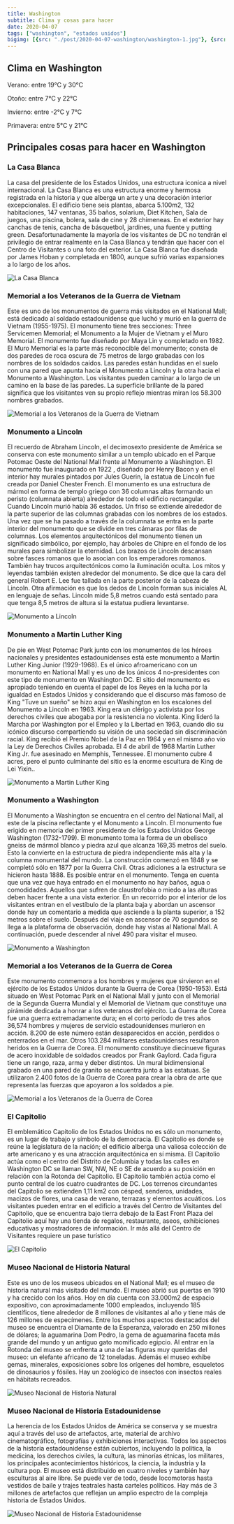 ```yaml
---
title: Washington 
subtitle: Clima y cosas para hacer
date: 2020-04-07
tags: ["washington", "estados unidos"]
bigimg: [{src: "./post/2020-04-07-washington/washington-1.jpg"}, {src: "./post/2020-04-07-washington/washington-2.jpg"}, {src: "./post/2020-04-07-washington/washington-3.jpg"}]
---
```

## Clima en Washington
Verano: entre 19°C y 30°C
 
Otoño: entre 7°C y 22°C
 
Invierno: entre -2°C y 7°C
 
Primavera: entre 5°C y 21°C
 
## Principales cosas para hacer en Washington
 
### La Casa Blanca
La casa del presidente de los Estados Unidos, una estructura iconica a nivel internacional. La Casa Blanca es una estructura enorme y hermosa registrada en la historia y que alberga un arte y una decoración interior excepcionales. El edificio tiene seis plantas, abarca 5.100m2, 132 habitaciones, 147 ventanas, 35 baños, solarium, Diet Kitchen, Sala de juegos, una piscina, bolera, sala de cine y 28 chimeneas. En el exterior hay canchas de tenis, cancha de básquetbol, jardines, una fuente y putting green. Desafortunadamente la mayoría de los visitantes de DC no tendrán el privilegio de entrar realmente en la Casa Blanca y tendrán que hacer con el Centro de Visitantes o una foto del exterior. La Casa Blanca fue diseñada por James Hoban y completada en 1800, aunque sufrió varias expansiones a lo largo de los años.
 
![La Casa Blanca](https://images.unsplash.com/photo-1467251589161-f9c68fa14c59?w=640)
 
### Memorial a los Veteranos de la Guerra de Vietnam
Este es uno de los monumentos de guerra más visitados en el National Mall; está dedicado al soldado estadounidense que luchó y murió en la guerra de Vietnam (1955-1975). El monumento tiene tres secciones: Three Servicemen Memorial; el Monumento a la Mujer de Vietnam y el Muro Memorial. El monumento fue diseñado por Maya Lin y completado en 1982.
El Muro Memorial es la parte más reconocible del monumento; consta de dos paredes de roca oscura de 75 metros de largo grabadas con los nombres de los soldados caídos. Las paredes están hundidas en el suelo con una pared que apunta hacia el Monumento a Lincoln y la otra hacia el Monumento a Washington. Los visitantes pueden caminar a lo largo de un camino en la base de las paredes. La superficie brillante de la pared significa que los visitantes ven su propio reflejo mientras miran los 58.300 nombres grabados. 
 
 
![Memorial a los Veteranos de la Guerra de Vietnam](https://images.unsplash.com/photo-1552347840-9fc8a16eb42b?w=640)
 
### Monumento a Lincoln
El recuerdo de Abraham Lincoln, el decimosexto presidente de América se conserva con este monumento similar a un templo ubicado en el Parque Potomac Oeste del National Mall frente al Monumento a Washington. El monumento fue inaugurado en 1922 , diseñado por Henry Bacon y en el interior hay murales pintados por Jules Guerin, la estatua de Lincoln fue creada por Daniel Chester French. El monumento es una estructura de mármol en forma de templo griego con 36 columnas altas formando un peristo (columnata abierta) alrededor de todo el edificio rectangular. Cuando Lincoln murió había 36 estados. Un friso se extiende alrededor de la parte superior de las columnas grabadas con los nombres de los estados. Una vez que se ha pasado a través de la columnata se entra en la parte interior del monumento que se divide en tres cámaras por filas de columnas.
Los elementos arquitectónicos del monumento tienen un significado simbólico, por ejemplo, hay árboles de Chipre en el fondo de los murales para simbolizar la eternidad. Los brazos de Lincoln descansan sobre fasces romanos  que lo asocian con los emperadores romanos. También hay trucos arquitectónicos como la iluminación oculta. Los mitos y leyendas también existen alrededor del monumento. Se dice que la cara del general Robert E. Lee fue tallada en la parte posterior de la cabeza de Lincoln. Otra afirmación es que los dedos de Lincoln forman sus iniciales AL en lenguaje de señas. Lincoln mide 5,8 metros cuando está sentado para que tenga 8,5 metros de altura si la estatua pudiera levantarse.
 
 
![Monumento a Lincoln](https://images.unsplash.com/photo-1602001783107-c8484fab7551?w=640)
 
### Monumento a Martin Luther King
De pie en West Potomac Park junto con los monumentos de los héroes nacionales y presidentes estadounidenses está este monumento a Martin Luther King Junior (1929-1968). Es el único afroamericano con un monumento en  National Mall y es uno de los únicos 4 no-presidentes con este tipo de monumento en Washington DC. El sitio del monumento es apropiado teniendo en cuenta el papel de los Reyes en la lucha por la igualdad en Estados Unidos y considerando que el discurso más famoso de King "Tuve un sueño" se hizo aquí en Washington en los escalones del Monumento a Lincoln en 1963.
King era un clérigo y activista por los derechos civiles que abogaba por la resistencia no violenta. King lideró la Marcha por Washington por el Empleo y la Libertad en 1963, cuando dio su icónico discurso compartiendo su visión de una sociedad sin discriminación racial. King recibió el Premio Nobel de la Paz en 1964 y en el mismo año vio la Ley de Derechos Civiles aprobada. El 4 de abril de 1968 Martin Luther King Jr. fue asesinado en Memphis, Tennessee.
El monumento cubre 4 acres, pero el punto culminante del sitio es la enorme escultura de King de Lei Yixin..
 
![Monumento a Martin Luther King](https://images.unsplash.com/photo-1543296210-e5978c55191d?w=640)
 
### Monumento a Washington
El Monumento a Washington se encuentra en el centro del National Mall, al este de la piscina reflectante y el Monumento a Lincoln. El monumento fue erigido en memoria del primer presidente de los Estados Unidos George Washington (1732-1799). El monumento toma la forma de un obelisco gneiss de mármol blanco y piedra azul que alcanza 169,35 metros del suelo. Esto la convierte en la estructura de piedra independiente más alta y la columna monumental del mundo. La construcción comenzó en 1848 y se completó sólo en 1877 por la Guerra Civil. Otras adiciones a la estructura se hicieron hasta 1888.
Es posible entrar en el monumento. Tenga en cuenta que una vez que haya entrado en el monumento no hay baños, agua o comodidades. Aquellos que sufren de claustrofobia o miedo a las alturas deben hacer frente a una vista exterior. En un recorrido por el interior de los visitantes entran en el vestíbulo de la planta baja y abordan un ascensor donde hay un comentario a medida que asciende a la planta superior, a 152 metros sobre el suelo. Después del viaje en ascensor de 70 segundos se llega a la plataforma de observación, donde hay vistas al National Mall. A continuación, puede descender al nivel 490 para visitar el museo. 
  
![Monumento a Washington](https://images.unsplash.com/photo-1463839346397-8e9946845e6d?w=640)
 
### Memorial a los Veteranos de la Guerra de Corea
Este monumento conmemora a los hombres y mujeres que sirvieron en el ejército de los Estados Unidos durante la Guerra de Corea (1950-1953). Está situado en West Potomac Park en el National Mall y junto con el Memorial de la Segunda Guerra Mundial y el Memorial de Vietnam que constituye una pirámide dedicada a honrar a los veteranos del ejército. La Guerra de Corea fue una guerra extremadamente dura; en el corto período de tres años 36,574 hombres y mujeres de servicio estadounidenses murieron en acción. 8.200 de este número están desaparecidos en acción, perdidos o enterrados en el mar. Otros 103.284 militares estadounidenses resultaron heridos en la Guerra de Corea.
El monumento constituye diecinueve figuras de acero inoxidable de soldados creados por Frank Gaylord. Cada figura tiene un rango, raza, arma y deber distintos. Un mural bidimensional grabado en una pared de granito se encuentra junto a las estatuas. Se utilizaron 2.400 fotos de la Guerra de Corea para crear la obra de arte que representa las fuerzas que apoyaron a los soldados a pie.
 
![Memorial a los Veteranos de la Guerra de Corea](https://images.unsplash.com/photo-1605116374079-f6140556e0c7?w=640)
 
 
### El Capitolio
El emblemático Capitolio de los Estados Unidos no es sólo un monumento, es un lugar de trabajo y símbolo de la democracia. El Capitolio es donde se reúne la legislatura de la nación; el edificio alberga una valiosa colección de arte americano y es una atracción arquitectónica en sí misma. El Capitolio actúa como el centro del Distrito de Columbia y todas las calles en Washington DC se llaman SW, NW, NE o SE de acuerdo a su posición en relación con la Rotonda del Capitolio. El Capitolio también actúa como el punto central de los cuatro cuadrantes de DC. Los terrenos circundantes del Capitolio se extienden 1,11 km2 con césped, senderos, unidades, macizos de flores, una casa de verano, terrazas y elementos acuáticos.
Los visitantes pueden entrar en el edificio a través del Centro de Visitantes del Capitolio, que se encuentra bajo tierra debajo de la East Front Plaza del Capitolio aquí hay una tienda de regalos, restaurante, aseos, exhibiciones educativas y mostradores de información. Ir más allá del Centro de Visitantes requiere un pase turístico
 
![El Capitolio](https://images.unsplash.com/photo-1595379166499-39d5e7763d7e?w=640)
 
 
### Museo Nacional de Historia Natural
Este es uno de los museos ubicados en el National Mall; es el museo de historia natural más visitado del mundo. El museo abrió sus puertas en 1910 y ha crecido con los años. Hoy en día cuenta con 33.000m2 de espacio expositivo, con aproximadamente 1000 empleados, incluyendo 185 científicos, tiene alrededor de 8 millones de visitantes al año y tiene más de 126 millones de especímenes.
Entre los muchos aspectos destacados del museo se encuentra el Diamante de la Esperanza, valorado en 250 millones de dólares; la aguamarina Dom Pedro, la gema de aguamarina faceta más grande del mundo y un antiguo gato momificado egipcio. Al entrar en la Rotonda del museo se enfrenta a una de las figuras muy queridas del museo: un elefante africano de 12 toneladas. Además el museo exhibe gemas, minerales, exposiciones sobre los orígenes del hombre, esqueletos de dinosaurios y fósiles. Hay un zoológico de insectos con insectos reales en hábitats recreados.
 
 
![Museo Nacional de Historia Natural](https://images.unsplash.com/photo-1573187780899-b32f462f53be?w=640)
 
### Museo Nacional de Historia Estadounidense
La herencia de los Estados Unidos de América se conserva y se muestra aquí a través del uso de artefactos, arte, material de archivo cinematográfico, fotografías y exhibiciones interactivas. Todos los aspectos de la historia estadounidense están cubiertos, incluyendo la política, la medicina, los derechos civiles, la cultura, las minorías étnicas, los militares, los principales acontecimientos históricos, la ciencia, la industria y la cultura pop. El museo está distribuido en cuatro niveles y también hay esculturas al aire libre. Se puede ver de todo, desde locomotoras hasta vestidos de baile y trajes teatrales hasta carteles políticos. Hay más de 3 millones de artefactos que reflejan un amplio espectro de la compleja historia de Estados Unidos. 
 
![Museo Nacional de Historia Estadounidense](https://images.unsplash.com/photo-1607801328107-45d523dce1c6?w=640)
